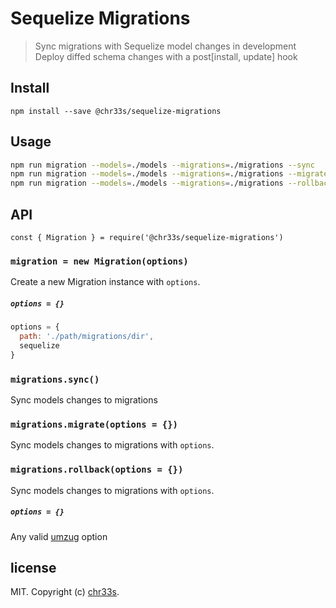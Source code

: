 # Sequelize Migrations

> Sync migrations with Sequelize model changes in development
> Deploy diffed schema changes with a post[install, update] hook

## Install

`npm install --save @chr33s/sequelize-migrations`

## Usage

```sh
npm run migration --models=./models --migrations=./migrations --sync
npm run migration --models=./models --migrations=./migrations --migrate
npm run migration --models=./models --migrations=./migrations --rollback.to=0
```

## API

`const { Migration } = require('@chr33s/sequelize-migrations')`

### `migration = new Migration(options)`

Create a new Migration instance with `options`.

##### `options = {}`

```js
options = {
  path: './path/migrations/dir',
  sequelize
}
```

### `migrations.sync()`

Sync models changes to migrations

### `migrations.migrate(options = {})`

Sync models changes to migrations with `options`.

### `migrations.rollback(options = {})`

Sync models changes to migrations with `options`.

##### `options = {}`

Any valid [umzug](https://github.com/sequelize/umzug) option

## license

MIT. Copyright (c) [chr33s](https://github.com/chr33s).
